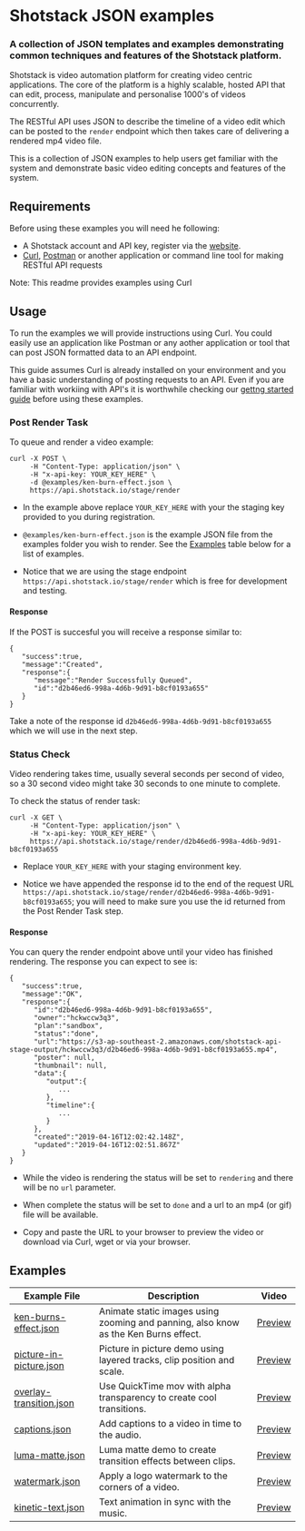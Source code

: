 # Shotstack JSON examples

### A collection of JSON templates and examples demonstrating common techniques and features of the Shotstack platform.

Shotstack is video automation platform for creating video centric applications. The core of the platform is a highly 
scalable, hosted API that can edit, process, manipulate and personalise 1000's of videos concurrently.

The RESTful API uses JSON to describe the timeline of a video edit which can be posted to the `render` endpoint which then takes care of delivering a rendered mp4 video file.

This is a collection of JSON examples to help users get familiar with the system and demonstrate basic video editing concepts and features of the system.

## Requirements

Before using these examples you will need he following:

- A Shotstack account and API key, register via the [website](https://shotstack.io).
- [Curl](https://curl.haxx.se/), [Postman](https://www.getpostman.com/) or another application or command line tool for making RESTful API requests

Note: This readme provides examples using Curl

## Usage

To run the examples we will provide instructions using Curl. You could easily use an application like Postman or any aother application or tool that can post JSON formatted data to an API endpoint.

This guide assumes Curl is already installed on your environment and you have a basic understanding of posting requests to an API. Even if you are familiar with workiing with API's it is worthwhile checking our [gettng started guide](https://shotstack.gitbook.io/docs/guides/getting-started) before using these examples.

### Post Render Task

To queue and render a video example:

```
curl -X POST \
     -H "Content-Type: application/json" \
     -H "x-api-key: YOUR_KEY_HERE" \
     -d @examples/ken-burn-effect.json \
     https://api.shotstack.io/stage/render
```

- In the example above replace `YOUR_KEY_HERE` with your the staging key provided to you during registration.

- `@examples/ken-burn-effect.json` is the example JSON file from the examples folder you wish to render. See the [Examples](#Examples) table below for a list of examples.

- Notice that we are using the stage endpoint `https://api.shotstack.io/stage/render` which is free for development and testing.


#### Response

If the POST is succesful you will receive a response similar to:

```
{
   "success":true,
   "message":"Created",
   "response":{
      "message":"Render Successfully Queued",
      "id":"d2b46ed6-998a-4d6b-9d91-b8cf0193a655"
   }
}
```

Take a note of the response id `d2b46ed6-998a-4d6b-9d91-b8cf0193a655` which we will use in the next step.

### Status Check

Video rendering takes time, usually several seconds per second of video, so a 30 second video might take 30 seconds to one minute to complete.

To check the status of  render task:

```
curl -X GET \
     -H "Content-Type: application/json" \
     -H "x-api-key: YOUR_KEY_HERE" \
     https://api.shotstack.io/stage/render/d2b46ed6-998a-4d6b-9d91-b8cf0193a655
```

- Replace `YOUR_KEY_HERE` with your staging environment key.

- Notice we have appended the response id to the end of the request URL `https://api.shotstack.io/stage/render/d2b46ed6-998a-4d6b-9d91-b8cf0193a655`; you will need to make sure you use the id returned from the Post Render Task step.

#### Response

You can query the render endpoint above until your video has finished rendering. The response you can expect to see is:

```
{
   "success":true,
   "message":"OK",
   "response":{
      "id":"d2b46ed6-998a-4d6b-9d91-b8cf0193a655",
      "owner":"hckwccw3q3",
      "plan":"sandbox",
      "status":"done",
      "url":"https://s3-ap-southeast-2.amazonaws.com/shotstack-api-stage-output/hckwccw3q3/d2b46ed6-998a-4d6b-9d91-b8cf0193a655.mp4",
      "poster": null,
      "thumbnail": null,
      "data":{
         "output":{
            ...
         },
         "timeline":{
            ...
         }
      },
      "created":"2019-04-16T12:02:42.148Z",
      "updated":"2019-04-16T12:02:51.867Z"
   }
}
```

- While the video is rendering the status will be set to `rendering` and there will be no `url` parameter.

- When complete the status will be set to `done` and a url to an mp4 (or gif) file will be available.

- Copy and paste the URL to your browser to preview the video or download via Curl, wget or via your browser.

## Examples

| Example File              | Description | Video |
| ---------------------- | ------------- | ---- |
| [ken-burns-effect.json](./examples/ken-burns-effect.json) | Animate static images using zooming and panning, also know as the Ken Burns effect. | [Preview](https://youtu.be/3OTv1AGwmYM)
| [picture-in-picture.json](./examples/picture-in-picture.json) | Picture in picture demo using layered tracks, clip position and scale. | [Preview](https://youtu.be/qCRNYEwSdDo)
| [overlay-transition.json](./examples/overlay-transition.json) | Use QuickTime mov with alpha transparency to create cool transitions. | [Preview](https://youtu.be/TYacZ9gnoRA)
| [captions.json](./examples/captions.json) | Add captions to a video in time to the audio. | [Preview](https://youtu.be/8uEkL8DFRdI)
| [luma-matte.json](./examples/luma-matte.json) | Luma matte demo to create transition effects between clips. | [Preview](https://youtu.be/WkPrJT-wMho)
| [watermark.json](./examples/watermark.json) | Apply a logo watermark to the corners of a video. | [Preview](https://youtu.be/RR6qMeevwIE)
| [kinetic-text.json](./examples/kinetic-text.json) | Text animation in sync with the music. | [Preview](https://youtu.be/RUxpAnaUTh4)
